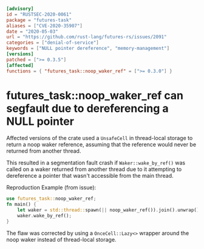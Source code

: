 ```toml
[advisory]
id = "RUSTSEC-2020-0061"
package = "futures-task"
aliases = ["CVE-2020-35907"]
date = "2020-05-03"
url = "https://github.com/rust-lang/futures-rs/issues/2091"
categories = ["denial-of-service"]
keywords = ["NULL pointer dereference", "memory-management"]
[versions]
patched = [">= 0.3.5"]
[affected]
functions = { "futures_task::noop_waker_ref" = [">= 0.3.0"] }
```

# futures_task::noop_waker_ref can segfault due to dereferencing a NULL pointer

Affected versions of the crate used a `UnsafeCell` in thread-local storage to return a noop waker reference,
assuming that the reference would never be returned from another thread.

This resulted in a segmentation fault crash if `Waker::wake_by_ref()` was called on a waker returned from another thread due to 
it attempting to dereference a pointer that wasn't accessible from the main thread.

Reproduction Example (from issue):
```rust
use futures_task::noop_waker_ref;
fn main() {
    let waker = std::thread::spawn(|| noop_waker_ref()).join().unwrap();
    waker.wake_by_ref();
}
```

The flaw was corrected by using a `OnceCell::Lazy<>` wrapper around the noop waker instead of thread-local storage.
